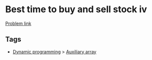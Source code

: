 # Best time to buy and sell stock iv

[Problem link](https://leetcode.com/problems/best-time-to-buy-and-sell-stock-iv)

## Tags

* [Dynamic programming](/README.md#Dynamic_programming) > [Auxiliary array](/README.md#Dynamic_programming-Auxiliary_array)
